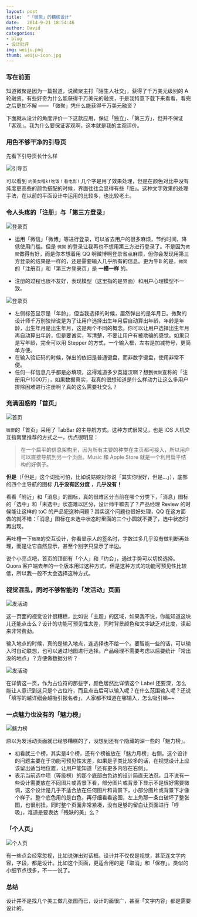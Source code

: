```yaml
---
layout: post
title:  "「微聚」的糟糕设计"
date:   2014-9-21 18:54:46
author: David
categories: 
- blog
- 设计批评
img: weiju.png
thumb: weiju-icon.jpg
---
```


### 写在前面

知道微聚是因为一篇报道，说微聚主打「陌生人社交」，获得了千万美元级别的 A 轮融资。有些好奇为什么能获得千万美元的融资，于是我特意下载下来看看，看完之后更加不解 —— 「微聚」凭什么能获得千万美元融资？

下面就从设计的角度评价一下这款应用，保证「独立」、「第三方」，但并不保证「客观」。我为什么要保证客观啊，这本就是我的主观评价。<!--more-->

### 用色不够干净的引导页

先看下引导页长什么样

![引导页](/assets/img/blog/weiju/guide.png "引导页")

可以看到 `约美女唱k!吃饭！看电影!` 几个字是用了效果处理，但是在颜色对比中没有纯度更高些的颜色搭配的时候，界面往往会显得有些「脏」。这种文字效果的处理手法，在以前的平面设计中运用的比较多，也比较老土。

### 令人头疼的「注册」与「第三方登录」


![登录页](/assets/img/blog/weiju/login.PNG "登录页")


  * 运用「微信」「微博」等进行登录，可以省去用户的很多麻烦，节约时间，降低使用门槛。但是 `微聚` 的登录让我再也不想用第三方进行登录了。不是因为`微聚`做得有好，而是你本想着用 QQ 啊微博啊登录省点麻烦，但你会发现用第三方登录的结果是一样的，还是需要输入几乎所有的信息。更为牛B 的是，`微聚`的「注册页」和「第三方登录页」是 **一模一样** 的。

  * 注册的过程也很不友好，表现模型（这里指的是界面）和用户心理模型不一致。
	
![登录页](/assets/img/blog/weiju/input-field.PNG "引导页")


  * 左侧标签显示是「年龄」，但当我选择的时候，居然弹出的是年月日。微聚的设计师千万别狡辩说是为了让用户选择出生年月后自动算出年龄，年龄是年龄，出生年月是出生年月，这是两个不同的概念。你可以让用户选择出生年月再自动算出年龄，但是要诚实，写清楚，不要让用户有被欺骗的感觉。如果只是写年龄，完全可以用 Stepper 的方式，一个输入框，左右是加减符号，更简单方便。
  * 在输入验证码的时候，弹出的依旧是普通键盘，而非数字键盘，使用非常不便。
  * 任何一样信息几乎都是必填项，这得难道多少英雄汉啊？想到`微聚`宣称的「注册用户1000万」，如果数据真实，我真的很想知道是什么样动力让这么多用户排除困难进行注册啊？真的这么需要社交么？

### 充满困惑的「首页」


![首页](/assets/img/blog/weiju/nearby.PNG "引导页")


`微聚`的「首页」采用了 TabBar 的主导航方式。这种方式很常见，也是 iOS 人机交互指南里推荐的方式之一，优点很明显：

> 在一个扁平的信息架构里，因为所有主要的种类在主页都可接入，所以用户可以直接导航到另一个页面。Music 和 Apple Store 就是一个利用扁平结构的好例子。

**但是**（「但是」这个词挺可怕，比如说姑娘对你说「其实你很好，但是...」），底部的四个主导航的图标 **几乎没有区分度** ，**几乎没有！**

看看「附近」和「消息」的图标，真的很难区分当前在哪个分类下，「消息」图标的「选中」和「未选中」状态难以区分，设计师干嘛去了？产品经理 Review 的时候能让这样的 toC 的产品犯这种问题？其实这个问题也很好处理，QQ 在这方面做的就不错：「消息」图标在未选中状态时里面的三个小圆就不要了，选中状态时再出现。

再吐槽一下`微聚`的交互设计，你看显示人的签名时，字数过多几乎没有做判断再处理，而是让它自然显示，甚至个别字只显示了半边。

说个小亮点吧，首页的顶部有「个人」和「约会」，通过手势可以切换选择。Quora 客户端去年的一个版本用过这种方式，但是这种方式的功能可预见性比较低，所以我一般不太会选择这种方式。

### 视觉混乱，同时不够智能的「发活动」页面


![发活动](/assets/img/blog/weiju/activities-01.PNG "发活动")


这一页面的视觉设计很糟糕，比如说「主题」的区域，如果我不说，你能知道这块儿还能点击么？设计的功能可预见性太差，同时背景颜色和文字缺乏对比度，读起来非常费劲。

输入地点的时候，真的是输入地点，连选择也不给一个。要智能一些的话，可以输入时自动联想，也可以通过地图进行选择。产品经理不需要考虑以后要统计「常出没的地点」？方便做数据分析？


![发活动](/assets/img/blog/weiju/activities-02.PNG "发活动")


在详情这一页，作为占位符的那些字，颜色居然比详情这个 Label 还要深，怎么能让人意识到这只是个占位符，而且点击后可以输入呢？在什么范围输入呢？还说「填写的越详细会越吸引报名者」，人家都不知道在哪输入，怎么吸引嘛~~

### 一点魅力也没有的「魅力榜」


![魅力榜](/assets/img/blog/weiju/affordance-01.PNG "魅力榜")


原以为发活动页面就已经够糟糕的了，没想到还有个隐藏的深一些的「魅力榜」。

  * 初看就三个榜，其实是4个榜，还有个榜被放在「魅力月榜」右侧。这个设计的问题主要在于功能可预见性太差，如果是子类比较多的话，在视觉设计上应该留出适当地位置，让用户能知道「还有更多内容在右侧」。
  * 表示当前选中项（等级榜）的那个底部白色边的设计简直无法忍。且不说有一些设计需要放在不同图片或背景下看，部分图片或背景下显示不是很好需要微调，这个设计是几乎不适合放在任何图片和背景下，小部分图片或背景下才像个样子。整个底色用的是白色，再仔细看看这图，左上角那一条白破坏了整张图，也很别扭，同时整个页面非常紧凑，没有足够的留白让页面进行「呼吸」，难道是要表达「残缺的美」么？

### 「个人页」


![个人页](/assets/img/blog/weiju/confirm.PNG "个人页")


有一些点会经常忽视，比如说弹出对话框。设计并不仅仅是视觉，甚至连文字内容，字段，都是设计。比如这个页面，更适合用的是「取消」和「保存」。类似的小细节点很多，不一一说了。

### 总结

设计并不是找几个美工做几张图而已，设计的面很广，甚至「文字内容」都是需要设计的。


